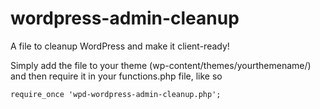 # wordpress-admin-cleanup
A file to cleanup WordPress and make it client-ready!

Simply add the file to your theme (wp-content/themes/yourthemename/) and then require it in your functions.php file, like so

```
require_once 'wpd-wordpress-admin-cleanup.php';
```
